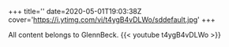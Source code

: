+++
title=''
date=2020-05-01T19:03:38Z
cover='https://i.ytimg.com/vi/t4ygB4vDLWo/sddefault.jpg'
+++

All content belongs to GlennBeck.
{{< youtube t4ygB4vDLWo >}}
